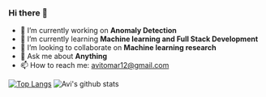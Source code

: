 ### Hi there 👋

<!--
**avitomar12/avitomar12** is a ✨ _special_ ✨ repository because its `README.md` (this file) appears on your GitHub profile.

Here are some ideas to get you started:

- 🔭 I’m currently working on ...
- 🌱 I’m currently learning ...
- 👯 I’m looking to collaborate on ...
- 🤔 I’m looking for help with ...
- 💬 Ask me about ...
- 📫 How to reach me: ...
- 😄 Pronouns: ...
- ⚡ Fun fact: ...
-->
- 🔭 I’m currently working on **Anomaly Detection**
- 🌱 I’m currently learning **Machine learning and Full Stack Development**
- 👯 I’m looking to collaborate on **Machine learning research**
- 💬 Ask me about **Anything**
- 📫 How to reach me: avitomar12@gmail.com


[![Top Langs](https://github-readme-stats.vercel.app/api/top-langs/?username=avitomar12&show_icons=true&theme=merko)](https://github.com/avitomar12/github-readme-stats)
![Avi's github stats](https://github-readme-stats.vercel.app/api?username=avitomar12&show_icons=true&theme=merko)
